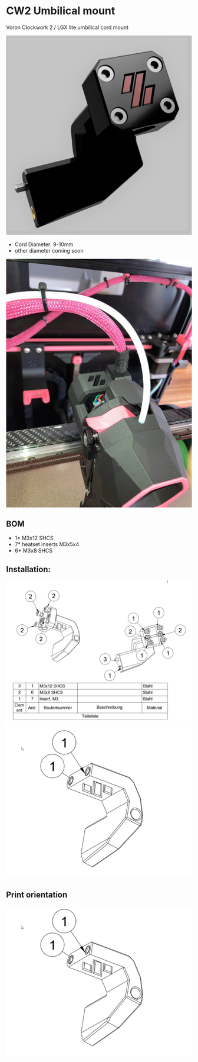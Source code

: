 # CW2 Umbilical mount
Voron Clockwork 2 / LGX lite umbilical cord mount


![Pic](https://github.com/DeBau/VoronMods/blob/main/CW2%20umbilical%20mount/Pics/view01.jpg?raw=true)

- Cord Diameter: 9-10mm
- other diameter coming soon


![Pic](https://github.com/DeBau/VoronMods/blob/main/CW2%20umbilical%20mount/Pics/upper01.jpg?raw=true)


## BOM 
   - 1* M3x12 SHCS  
   - 7* heatset inserts M3x5x4
   - 6* M3x8 SHCS
  
## Installation:  

![Mounting](https://github.com/DeBau/VoronMods/blob/main/CW2%20umbilical%20mount/Pics/Umbilical06.png?raw=true)
![Mounting01](https://github.com/DeBau/VoronMods/blob/main/CW2%20umbilical%20mount/Pics/Umbilical008.png?raw=true)

## Print orientation  

![ori](https://github.com/DeBau/VoronMods/blob/main/CW2%20umbilical%20mount/Pics/Umbilical008.png?raw=true)

